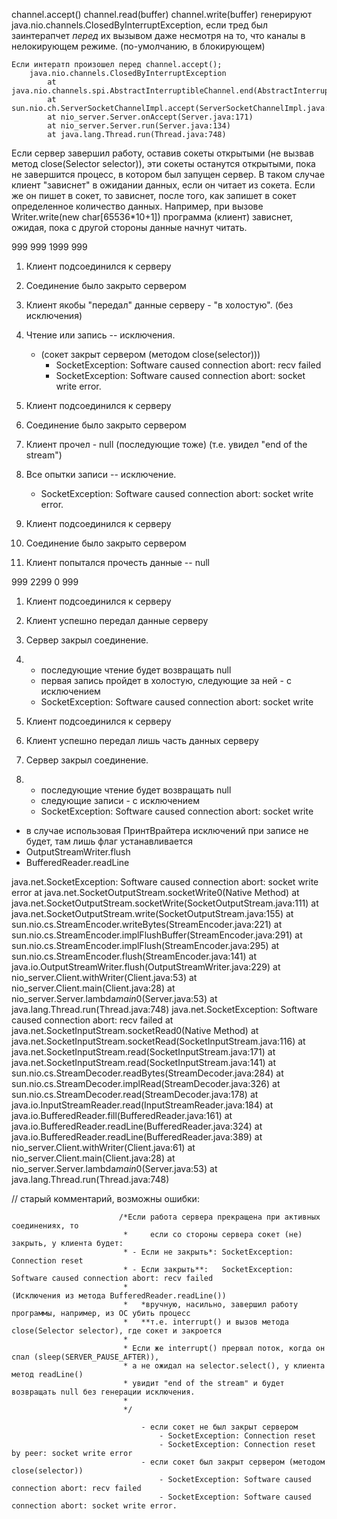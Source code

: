 channel.accept()
channel.read(buffer)
channel.write(buffer)
генерируют java.nio.channels.ClosedByInterruptException, если тред был заинтерапчет _перед_ их вызывом
даже несмотря на то, что каналы в нелокирующем режиме. (по-умолчанию, в блокирующем)

    Если интератп произошел перед channel.accept();
        java.nio.channels.ClosedByInterruptException
            at java.nio.channels.spi.AbstractInterruptibleChannel.end(AbstractInterruptibleChannel.java:202)
            at sun.nio.ch.ServerSocketChannelImpl.accept(ServerSocketChannelImpl.java:257)
            at nio_server.Server.onAccept(Server.java:171)
            at nio_server.Server.run(Server.java:134)
            at java.lang.Thread.run(Thread.java:748)



Если сервер завершил работу, оставив сокеты открытыми (не вызвав метод close(Selector selector)), 
эти сокеты останутся открытыми, пока не завершится процесс, в котором был запущен сервер.
В таком случае клиент "зависнет" в ожидании данных, если он читает из сокета. Если же он пишет в сокет, 
то зависнет, после того, как запишет в сокет определенное количество данных. 
Например, при вызове Writer.write(new char[65536*10+1]) программа (клиент) зависнет, ожидая, 
пока с другой стороны данные начнут читать.




999 999 1999 999
1. Клиент подсоединился к серверу
2. Соединение было закрыто сервером
3. Клиент якобы "передал" данные серверу - "в холостую". (без исключения)
4. Чтение или запись -- исключения.
    - (сокет закрыт сервером (методом close(selector)))
        - SocketException: Software caused connection abort: recv failed
        - SocketException: Software caused connection abort: socket write error.

1. Клиент подсоединился к серверу
2. Соединение было закрыто сервером
3. Клиент прочел - null (последующие тоже) (т.е. увидел "end of the stream")
4. Все опытки записи -- исключение.
    - SocketException: Software caused connection abort: socket write error.



1. Клиент подсоединился к серверу
2. Соединение было закрыто сервером
3. Клиент попытался прочесть данные -- null



999 2299 0 999
1. Клиент подсоединился к серверу
2. Клиент успешно передал данные серверу
3. Сервер закрыл соединение.
4.  - последующие чтение будет возвращать null
    - первая запись пройдет в холостую, следующие за ней - с исключением
    - SocketException: Software caused connection abort: socket write 

1. Клиент подсоединился к серверу
2. Клиент успешно передал лишь часть данных серверу
3. Сервер закрыл соединение.
4.  - последующие чтение будет возвращать null
    - следующие записи - с исключением
    - SocketException: Software caused connection abort: socket write 



 - в случае использовая ПринтВрайтера исключений при записе не будет, там 
 лишь флаг устанавливается 
 - OutputStreamWriter.flush
 - BufferedReader.readLine
 
 
 
 java.net.SocketException: Software caused connection abort: socket write error
 	at java.net.SocketOutputStream.socketWrite0(Native Method)
 	at java.net.SocketOutputStream.socketWrite(SocketOutputStream.java:111)
 	at java.net.SocketOutputStream.write(SocketOutputStream.java:155)
 	at sun.nio.cs.StreamEncoder.writeBytes(StreamEncoder.java:221)
 	at sun.nio.cs.StreamEncoder.implFlushBuffer(StreamEncoder.java:291)
 	at sun.nio.cs.StreamEncoder.implFlush(StreamEncoder.java:295)
 	at sun.nio.cs.StreamEncoder.flush(StreamEncoder.java:141)
 	at java.io.OutputStreamWriter.flush(OutputStreamWriter.java:229)
 	at nio_server.Client.withWriter(Client.java:53)
 	at nio_server.Client.main(Client.java:28)
 	at nio_server.Server.lambda$main$0(Server.java:53)
 	at java.lang.Thread.run(Thread.java:748)
 java.net.SocketException: Software caused connection abort: recv failed
 	at java.net.SocketInputStream.socketRead0(Native Method)
 	at java.net.SocketInputStream.socketRead(SocketInputStream.java:116)
 	at java.net.SocketInputStream.read(SocketInputStream.java:171)
 	at java.net.SocketInputStream.read(SocketInputStream.java:141)
 	at sun.nio.cs.StreamDecoder.readBytes(StreamDecoder.java:284)
 	at sun.nio.cs.StreamDecoder.implRead(StreamDecoder.java:326)
 	at sun.nio.cs.StreamDecoder.read(StreamDecoder.java:178)
 	at java.io.InputStreamReader.read(InputStreamReader.java:184)
 	at java.io.BufferedReader.fill(BufferedReader.java:161)
 	at java.io.BufferedReader.readLine(BufferedReader.java:324)
 	at java.io.BufferedReader.readLine(BufferedReader.java:389)
 	at nio_server.Client.withWriter(Client.java:61)
 	at nio_server.Client.main(Client.java:28)
 	at nio_server.Server.lambda$main$0(Server.java:53)
 	at java.lang.Thread.run(Thread.java:748)



// старый комментарий, возможны ошибки:

                            /*Если работа сервера прекращена при активных соединениях, то
                             *     если со стороны сервера сокет (не) закрыть, у клиента будет:
                             * - Если не закрыть*: SocketException: Connection reset
                             * - Если закрыть**:   SocketException: Software caused connection abort: recv failed
                             *                                         (Исключения из метода BufferedReader.readLine())
                             *   *вручную, насильно, завершил работу программы, например, из ОС убить процесс
                             *   **т.е. interrupt() и вызов метода close(Selector selector), где сокет и закроется
                             *
                             * Если же interrupt() прервал поток, когда он спал (sleep(SERVER_PAUSE_AFTER)),
                             * а не ожидал на selector.select(), у клиента метод readLine()
                             * увидит "end of the stream" и будет возвращать null без генерации исключения.
                             *
                             */
                             
                                 - если сокет не был закрыт сервером
                                     - SocketException: Connection reset
                                     - SocketException: Connection reset by peer: socket write error
                                 - если сокет был закрыт сервером (методом close(selector))
                                     - SocketException: Software caused connection abort: recv failed
                                     - SocketException: Software caused connection abort: socket write error.
                                     
                                     
                                     

